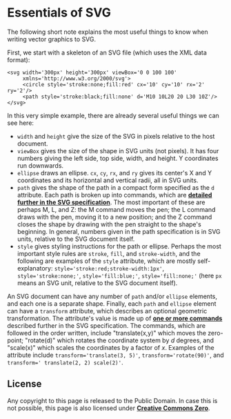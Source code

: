 # Essentials of SVG

The following short note explains the most useful things to know when writing vector graphics to SVG.

First, we start with a skeleton of an SVG file (which uses the XML data format):

    <svg width='300px' height='300px' viewBox='0 0 100 100'
         xmlns='http://www.w3.org/2000/svg'>
         <circle style='stroke:none;fill:red' cx='10' cy='10' rx='2' ry='2'/>
         <path style='stroke:black;fill:none' d='M10 10L20 20 L30 10Z'/>
    </svg>

In this very simple example, there are already several useful things we can see here:

- `width` and `height` give the size of the SVG in pixels relative to the host document.
- `viewBox` gives the size of the shape in SVG units (not pixels).  It has four numbers giving the left side, top side, width, and height.  Y coordinates run downwards.
- `ellipse` draws an ellipse.  `cx`, `cy`, `rx`, and `ry` gives its center's X and Y coordinates and its horizontal and vertical radii, all in SVG units.
- `path` gives the shape of the path in a compact form specified as the `d` attribute.  Each path is broken up into commands, which are [**detailed further in the SVG specification**](https://www.w3.org/TR/SVG/paths.html#PathData). The most important of these are perhaps M, L, and Z: the M command moves the pen; the L command draws with the pen, moving it to a new position; and the Z command closes the shape by drawing with the pen straight to the shape's beginning.  In general, numbers given in the path specification is in SVG units, relative to the SVG document itself.
- `style` gives styling instructions for the path or ellipse.  Perhaps the most important style rules are `stroke`, `fill`, and `stroke-width`, and the following are examples of the `style` attribute, which are mostly self-explanatory: `style='stroke:red;stroke-width:1px'`, `style='stroke:none;'`, `style='fill:blue;'`, `style='fill:none;'` (here `px` means an SVG unit, relative to the SVG document itself).

An SVG document can have any number of `path` and/or `ellipse` elements, and each one is a separate shape. Finally, each `path` and `ellipse` element can have a `transform` attribute, which describes an optional geometric transformation.  The attribute's value is made up of [**one or more commands**](https://www.w3.org/TR/SVG11/coords.html#TransformAttribute) described further in the SVG specification.  The commands, which are followed in the order written, include "translate(x,y)" which moves the zero-point; "rotate(d)" which rotates the coordinate system by _d_ degrees, and "scale(x)" which scales the coordinates by a factor of _x_. Examples of the attribute include `transform='translate(3, 5)'`, `transform='rotate(90)'`, and `transform=' translate(2, 2) scale(2)'`.

<a id=License></a>
## License

Any copyright to this page is released to the Public Domain.  In case this is not possible, this page is also licensed under [**Creative Commons Zero**](https://creativecommons.org/publicdomain/zero/1.0/).
